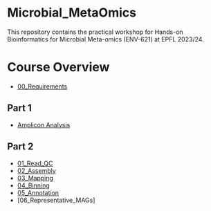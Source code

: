 # Microbial_MetaOmics
This repository contains the practical workshop for Hands-on Bioinformatics for Microbial Meta-omics (ENV-621) at EPFL 2023/24.

# Course Overview
* [00_Requirements](00_Requirements.md)

## Part 1
* [Amplicon Analysis](Amplicon_Analysis.md)

## Part 2
* [01_Read_QC](01_Read_QC.md)
* [02_Assembly](02_Assembly.md)
* [03_Mapping](03_Mapping.md)
* [04_Binning](04_Binning.md)
* [05_Annotation](05_Annotation.md)
* [06_Representative_MAGs]